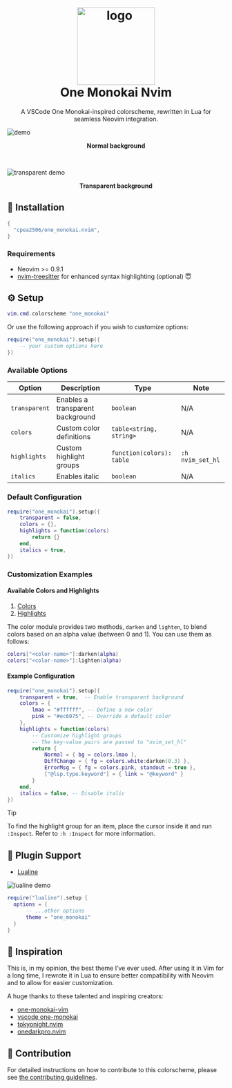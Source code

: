 <div align="center">
  <h1>
      <img
          src="https://user-images.githubusercontent.com/42694704/196938815-ea5d1bdd-a2b8-4327-9b43-46d84920d381.png"
          width="180"
          alt="logo"
      />
      <br/>
      One Monokai Nvim
  </h1>
  
  A VSCode One Monokai-inspired colorscheme, rewritten in Lua for seamless Neovim integration.
</div>

![demo](https://user-images.githubusercontent.com/42694704/196934147-0704f7ec-456f-4a07-b44f-ac99896c7b22.png)

<p align="center"><b>Normal background</b></p>

<br />

![transparent demo](https://user-images.githubusercontent.com/42694704/196934131-0c7134ec-7266-4200-bf5a-901cf5d28e12.png)

<p align="center"><b>Transparent background</b></p>

## :rocket: Installation

```lua
{
  "cpea2506/one_monokai.nvim",
}
```

### Requirements

- Neovim >= 0.9.1
- [nvim-treesitter](https://github.com/nvim-treesitter/nvim-treesitter) for enhanced syntax highlighting (optional) 😇

## :gear: Setup

```lua
vim.cmd.colorscheme "one_monokai"
```

Or use the following approach if you wish to customize options:

```lua
require("one_monokai").setup({
    -- your custom options here
})
```

### Available Options

| Option        | Description                      | Type                       | Note             |
| ------------- | -------------------------------- | -------------------------- | ---------------- |
| `transparent` | Enables a transparent background | `boolean`                  | N/A              |
| `colors`      | Custom color definitions         | `table<string, string>`    | N/A              |
| `highlights`      | Custom highlight groups          | `function(colors): table` | `:h nvim_set_hl` |
| `italics`     | Enables italic                   | `boolean`                  | N/A              |

### Default Configuration

```lua
require("one_monokai").setup({
    transparent = false,
    colors = {},
    highlights = function(colors)
        return {}
    end,
    italics = true,
})
```

### Customization Examples

#### Available Colors and Highlights

1. [Colors](lua/one_monokai/colors.lua)
2. [Highlights](lua/one_monokai/highlights/groups.lua)

The color module provides two methods, `darken` and `lighten`, to blend colors based on an alpha value (between 0 and 1). You can use them as follows:

```lua
colors["<color-name>"]:darken(alpha)
colors["<color-name>"]:lighten(alpha)
```

#### Example Configuration

```lua
require("one_monokai").setup({
    transparent = true,  -- Enable transparent background
    colors = {
        lmao = "#ffffff", -- Define a new color
        pink = "#ec6075", -- Override a default color
    },
    highlights = function(colors)
        -- Customize highlight groups
        -- The key-value pairs are passed to "nvim_set_hl"
        return {
            Normal = { bg = colors.lmao },
            DiffChange = { fg = colors.white:darken(0.3) },
            ErrorMsg = { fg = colors.pink, standout = true },
            ["@lsp.type.keyword"] = { link = "@keyword" }
        }
    end,
    italics = false, -- Disable italic
})
```

> [!TIP]
> To find the highlight group for an item, place the cursor inside it and run `:Inspect`. Refer to `:h :Inspect` for more information.

## :champagne: Plugin Support

- [Lualine](https://github.com/nvim-lualine/lualine.nvim)

![lualine demo](https://user-images.githubusercontent.com/42694704/196934170-84a1f32c-f97b-4f00-859b-e822f4d14479.png)

```lua
require("lualine").setup {
  options = {
      -- ...other options
      theme = "one_monokai"
  }
}
```

## :eyes: Inspiration

This is, in my opinion, the best theme I’ve ever used. After using it in Vim for a long time, I rewrote it in Lua to ensure better compatibility with Neovim and to allow for easier customization.

A huge thanks to these talented and inspiring creators:

- [one-monokai-vim](https://github.com/fratajczak/one-monokai-vim)
- [vscode one-monokai](https://github.com/azemoh/vscode-one-monokai)
- [tokyonight.nvim](https://github.com/folke/tokyonight.nvim)
- [onedarkpro.nvim](https://github.com/olimorris/onedarkpro.nvim)

## :scroll: Contribution

For detailed instructions on how to contribute to this colorscheme, please see [the contributing guidelines](CONTRIBUTING.md).
